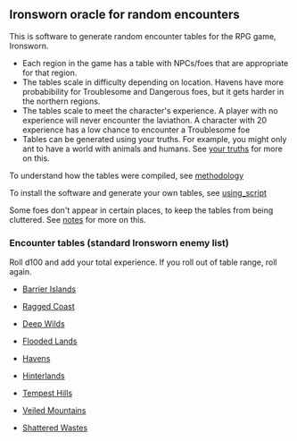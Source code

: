 ## Ironsworn oracle for random encounters

This is software to generate random encounter tables for the RPG game, Ironsworn.

- Each region in the game has a table with NPCs/foes that are appropriate for that region.
- The tables scale in difficulty depending on location. Havens have more probabibility for Troublesome and Dangerous foes, but it gets harder in the northern regions.
- The tables scale to meet the character's experience. A player with no experience will never encounter the laviathon. A character with 20 experience has a low chance to encounter a Troublesome foe
- Tables can be generated using your truths. For example, you might only ant to have a world with animals and humans. See [your truths](your_truths.md) for more on this.

To understand how the tables were compiled, see [methodology](methodology.md)

To install the software and generate your own tables, see [using_script](using_script.md)

Some foes don't appear in certain places, to keep the tables from being cluttered. See [notes](notes.md) for more on this.

### Encounter tables (standard Ironsworn enemy list)

Roll d100 and add your total experience. If you roll out of table range, roll again.

- [Barrier Islands](oracles/barrier_islands_oracle.csv)

- [Ragged Coast](oracles/ragged_coast_oracle.csv)

- [Deep Wilds](oracles/deep_wilds_oracle.csv)

- [Flooded Lands](oracles/flooded_lands_oracle.csv)

- [Havens](oracles/havens_oracle.csv)

- [Hinterlands](oracles/hinterlands_oracle.csv)

- [Tempest Hills](oracles/tempest_hills_oracle.csv)

- [Veiled Mountains](oracles/veiled_mountains_oracle.csv)

- [Shattered Wastes](oracles/shattered_wastes_oracle.csv)

